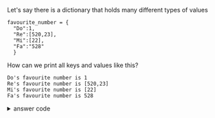 Let's say there is a dictionary that holds many different types of values
```
favourite_number = {
  "Do":1,
  "Re":[520,23],
  "Mi":[22],
  "Fa":"528"
  }
```

How can we print all keys and values like this?

```
Do's favourite number is 1
Re's favourite number is [520,23]
Mi's favourite number is [22]
Fa's favourite number is 528
```


<details>
  <summary>answer code</summary>
  
  ```
  
  for key,value in favourite_number.items():
    print(f"{key.title()}'s favourite number is : {value}")
  
  """
  Do's favourite number is : 1
  Re's favourite number is : [520, 23]
  Mi's favourite number is : [22]
  Fa's favourite number is : 528
  """
  ```
